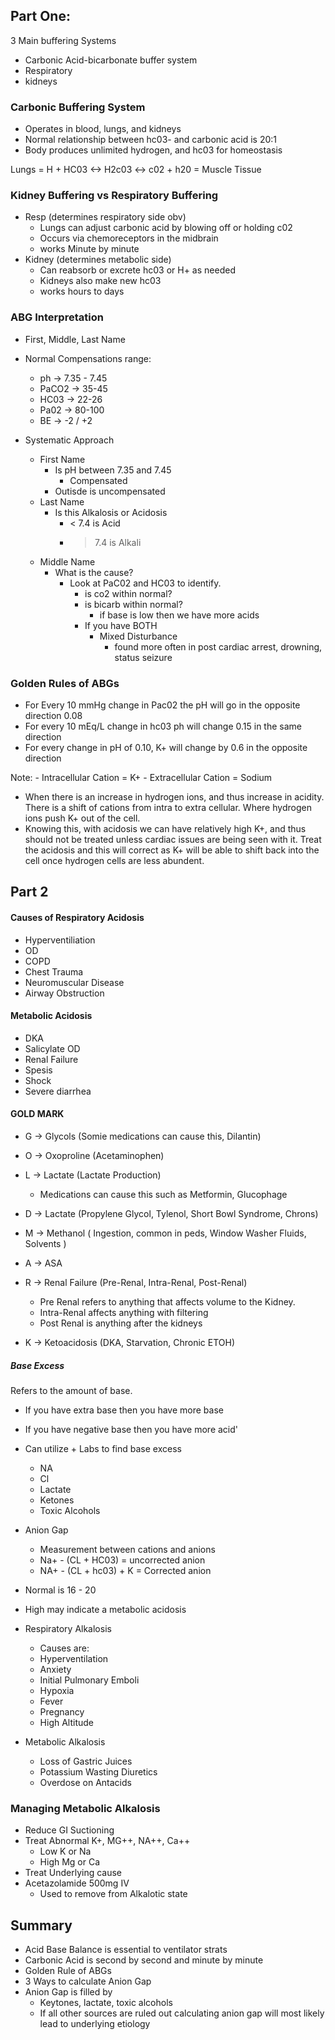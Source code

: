 ## Part One:

3 Main buffering Systems
- Carbonic Acid-bicarbonate buffer system
- Respiratory
- kidneys

### Carbonic Buffering System
- Operates in blood, lungs, and kidneys
- Normal relationship  between hc03- and carbonic acid is 20:1
- Body produces unlimited hydrogen, and hc03 for homeostasis

Lungs = H + HC03 <-> H2c03 <-> c02 + h20 = Muscle Tissue

### Kidney Buffering vs Respiratory Buffering
- Resp (determines respiratory side obv)
	- Lungs can adjust carbonic acid by blowing off or holding c02
	- Occurs via chemoreceptors in the midbrain
	- works Minute by minute
- Kidney (determines metabolic side)
	- Can reabsorb or excrete hc03 or H+ as needed
	- Kidneys also make new hc03
	- works hours to days

### ABG Interpretation
- First, Middle, Last Name

- Normal Compensations range:
	- ph        -> 7.35 - 7.45
	- PaCO2  -> 35-45
	- HC03    -> 22-26
	- Pa02     -> 80-100
	- BE         -> -2 / +2

- Systematic Approach
	- First Name
		- Is pH between 7.35 and 7.45
			- Compensated
		- Outisde is uncompensated
	- Last Name
		- Is this Alkalosis or Acidosis
			- < 7.4 is Acid
			- >7.4 is Alkali 
	- Middle Name
		- What is the cause?
			- Look at PaC02 and HC03 to identify.
				- is co2 within normal?
				- is bicarb within normal?
					- if base is low then we have more acids
				- If you have BOTH
					- Mixed Disturbance
						- found more often in post cardiac arrest, drowning, status seizure

### Golden Rules of ABGs
- For Every 10 mmHg change in Pac02 the pH will go in the opposite direction 0.08
- For every 10 mEq/L change in hc03 ph will change 0.15 in the same direction
- For every change in pH of 0.10, K+ will change by 0.6 in the opposite direction

Note: 
	- Intracellular Cation = K+
	- Extracellular Cation = Sodium 


- When there is an increase in hydrogen ions, and thus increase in acidity. There is a shift of cations from intra to extra cellular. Where hydrogen ions push K+ out of the cell.
- Knowing this, with acidosis we can have relatively high K+, and thus should not be treated unless cardiac issues are being seen with it. Treat the acidosis and this will correct as K+ will be able to shift back into the cell once hydrogen cells are less abundent.


## Part 2


#### Causes of Respiratory Acidosis

- Hyperventiliation 
- OD
- COPD
- Chest Trauma
- Neuromuscular Disease
- Airway Obstruction

#### Metabolic Acidosis 
- DKA
- Salicylate OD
- Renal Failure
- Spesis
- Shock
- Severe diarrhea


#### GOLD MARK
- G -> Glycols (Somie medications can cause this, Dilantin)
- O -> Oxoproline (Acetaminophen)
- L -> Lactate (Lactate Production)
	-  Medications can cause this such as Metformin, Glucophage
- D -> Lactate (Propylene Glycol, Tylenol, Short Bowl Syndrome, Chrons)

- M -> Methanol ( Ingestion, common in peds, Window Washer Fluids, Solvents )
- A -> ASA 
- R -> Renal Failure (Pre-Renal, Intra-Renal, Post-Renal)
	- Pre Renal refers to anything that affects volume to the Kidney. 
	- Intra-Renal affects anything with filtering
	- Post Renal is anything after the kidneys
- K -> Ketoacidosis (DKA, Starvation, Chronic ETOH)

##### Base Excess
Refers to the amount of base.
- If you have extra base then you have more base
- If you have negative base then you have more acid'

- Can utilize + Labs to find base excess
	- NA
	- Cl
	- Lactate
	- Ketones
	- Toxic Alcohols

- Anion Gap 
	- Measurement between cations and anions
	- Na+ - (CL + HC03) = uncorrected anion
	- NA+ - (CL + hc03) + K = Corrected anion
- Normal is 16 - 20
- High may indicate a metabolic acidosis


- Respiratory Alkalosis
	- Causes are:
	- Hyperventilation
	- Anxiety
	- Initial Pulmonary Emboli
	- Hypoxia
	- Fever
	- Pregnancy
	- High Altitude
- Metabolic Alkalosis
	- Loss of Gastric Juices
	- Potassium Wasting Diuretics 
	- Overdose on Antacids

### Managing Metabolic Alkalosis
- Reduce GI Suctioning
- Treat Abnormal K+, MG++, NA++, Ca++
	- Low K or Na
	- High Mg or Ca
- Treat Underlying cause
- Acetazolamide 500mg IV
	- Used to remove from Alkalotic state

## Summary
- Acid Base Balance is essential to ventilator strats
- Carbonic Acid is second by second and minute by minute
- Golden Rule of ABGs
- 3 Ways to calculate Anion Gap
- Anion Gap is filled by
	- Keytones, lactate, toxic alcohols
	- If all other sources are ruled out calculating anion gap will most likely lead to underlying etiology



